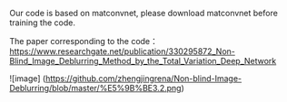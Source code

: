 Our code is based on matconvnet, please download matconvnet before training the code.

The paper corresponding to the code：
https://www.researchgate.net/publication/330295872_Non-Blind_Image_Deblurring_Method_by_the_Total_Variation_Deep_Network

![image]
(https://github.com/zhengjingrena/Non-blind-Image-Deblurring/blob/master/%E5%9B%BE3.2.png)
